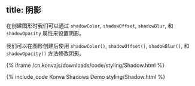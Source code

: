 title: 阴影
---

在创建图形时我们可以通过 `shadowColor`, `shadowOffset`, `shadowBlur`, 和 `shadowOpacity` 属性来设置阴影。

我们可以在图形创建后使用 `shadowColor()`, `shadowOffset()`, `shadowBlur()`, 和 `shadowOpacity()` 方法修改阴影。

{% iframe /cn.konvajs/downloads/code/styling/Shadow.html %}

{% include_code Konva Shadows Demo styling/Shadow.html %}